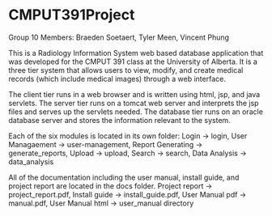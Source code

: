 # CMPUT391Project
Group 10 Members: Braeden Soetaert, Tyler Meen, Vincent Phung

This is a Radiology Information System web based database application that was developed for the CMPUT 391 class at the University of Alberta. It is a three tier system that allows users to view, modify, and create medical records (which include medical images) through a web interface.

The client tier runs in a web browser and is written using html, jsp, and java servlets. The server tier runs on a tomcat web server and interprets the jsp files and serves up the servlets needed. The database tier runs on an oracle database server and stores the information relevant to the system.

Each of the six modules is located in its own folder:
Login -> login,
User Managaement -> user-management,
Report Generating -> generate_reports,
Upload -> upload,
Search -> search,
Data Analysis -> data_analysis

All of the documentation including the user manual, install guide, and project report are located in the docs folder.
Project report -> project_report.pdf,
Install guide -> install_guide.pdf,
User Manual pdf -> manual.pdf,
User Manual html -> user_manual directory
